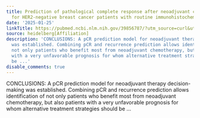 ```yaml
---
title: Prediction of pathological complete response after neoadjuvant chemotherapy
  for HER2-negative breast cancer patients with routine immunohistochemical markers
date: '2025-01-25'
linkTitle: https://pubmed.ncbi.nlm.nih.gov/39856787/?utm_source=curl&utm_medium=rss&utm_campaign=pubmed-2&utm_content=1FakS-2QOkCT8HsMOQP1bCRQ4YzyumYOmxmF0moLsQ3dFB1E9V&fc=20220326224207&ff=20250125170422&v=2.18.0.post9+e462414
source: heidelberg[Affiliation]
description: 'CONCLUSIONS: A pCR prediction model for neoadjuvant therapy decision-making
  was established. Combining pCR and recurrence prediction allows identification of
  not only patients who benefit most from neoadjuvant chemotherapy, but also patients
  with a very unfavorable prognosis for whom alternative treatment strategies should
  be ...'
disable_comments: true
---
```

CONCLUSIONS: A pCR prediction model for neoadjuvant therapy decision-making was established. Combining pCR and recurrence prediction allows identification of not only patients who benefit most from neoadjuvant chemotherapy, but also patients with a very unfavorable prognosis for whom alternative treatment strategies should be ...